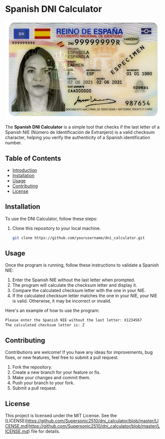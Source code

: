 # Spanish DNI Calculator

![DNI Image](dni_image.png)

The **Spanish DNI Calculator** is a simple tool that checks if the last letter of a Spanish NIE (Número de Identificación de Extranjero) is a valid checksum character, helping you verify the authenticity of a Spanish identification number.

## Table of Contents

- [Introduction](#spanish-dni-calculator)
- [Installation](#installation)
- [Usage](#usage)
- [Contributing](#contributing)
- [License](#license)

## Installation

To use the DNI Calculator, follow these steps:

1. Clone this repository to your local machine.

   ```bash
   git clone https://github.com/yourusername/dni_calculator.git
   ```

## Usage

Once the program is running, follow these instructions to validate a Spanish NIE:

1. Enter the Spanish NIE without the last letter when prompted.
2. The program will calculate the checksum letter and display it.
3. Compare the calculated checksum letter with the one in your NIE.
4. If the calculated checksum letter matches the one in your NIE, your NIE is valid. Otherwise, it may be incorrect or invalid.

Here's an example of how to use the program:

  ```plaintext
  Please enter the Spanish NIE without the last letter: X1234567
  The calculated checksum letter is: Z
  ```

## Contributing

Contributions are welcome! If you have any ideas for improvements, bug fixes, or new features, feel free to submit a pull request.

1. Fork the repository.
2. Create a new branch for your feature or fix.
3. Make your changes and commit them.
4. Push your branch to your fork.
5. Submit a pull request.

## License

This project is licensed under the MIT License. See the [LICENSE(https://github.com/Supersonic2510/dni_calculator/blob/master/LICENSE.md)https://github.com/Supersonic2510/dni_calculator/blob/master/LICENSE.md) file for details.

